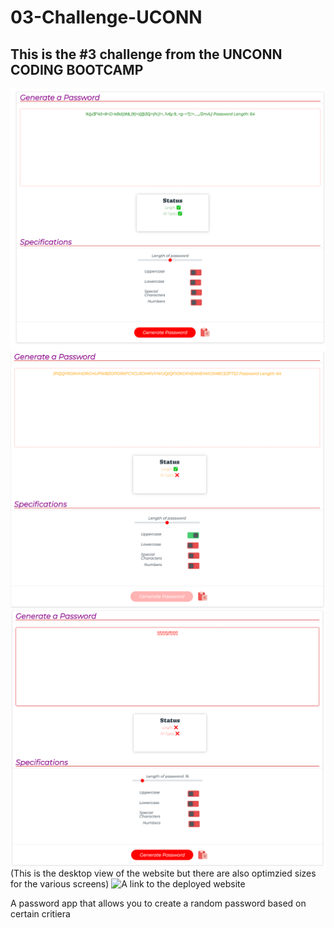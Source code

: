 # 03-Challenge-UCONN
## This is the #3 challenge from the UNCONN CODING BOOTCAMP
![Images of the website](/Images/one.png)
![Images of the website](/Images/two.png)
![Images of the website](/Images/three.png)
(This is the desktop view of the website but there are also optimzied sizes for the various screens)
 ![A link to the deployed website](https://beginnerlevelup.github.io/03-Challenge-UCONN/)

A password app that allows you to create a random password based on certain critiera
